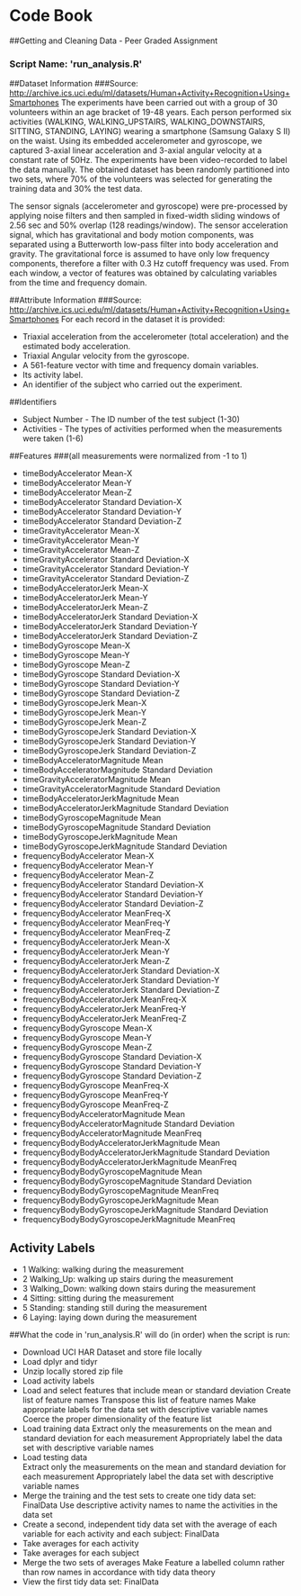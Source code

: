 # Code Book
##Getting and Cleaning Data - Peer Graded Assignment
### Script Name: 'run_analysis.R'

##Dataset Information
###Source: http://archive.ics.uci.edu/ml/datasets/Human+Activity+Recognition+Using+Smartphones
The experiments have been carried out with a group of 30 volunteers within an age bracket of 19-48 years. 
Each person performed six activities (WALKING, WALKING_UPSTAIRS, WALKING_DOWNSTAIRS, SITTING, STANDING, LAYING) 
wearing a smartphone (Samsung Galaxy S II) on the waist. Using its embedded accelerometer and gyroscope, 
we captured 3-axial linear acceleration and 3-axial angular velocity at a constant rate of 50Hz. The experiments 
have been video-recorded to label the data manually. The obtained dataset has been randomly partitioned into two sets, 
where 70% of the volunteers was selected for generating the training data and 30% the test data. 

The sensor signals (accelerometer and gyroscope) were pre-processed by applying noise filters and then sampled in 
fixed-width sliding windows of 2.56 sec and 50% overlap (128 readings/window). The sensor acceleration signal, which has 
gravitational and body motion components, was separated using a Butterworth low-pass filter into body acceleration and 
gravity. The gravitational force is assumed to have only low frequency components, therefore a filter with 0.3 Hz cutoff 
frequency was used. From each window, a vector of features was obtained by calculating variables from the time and frequency 
domain.

##Attribute Information
###Source: http://archive.ics.uci.edu/ml/datasets/Human+Activity+Recognition+Using+Smartphones
For each record in the dataset it is provided: 
- Triaxial acceleration from the accelerometer (total acceleration) and the estimated body acceleration. 
- Triaxial Angular velocity from the gyroscope. 
- A 561-feature vector with time and frequency domain variables. 
- Its activity label. 
- An identifier of the subject who carried out the experiment.


##Identifiers
- Subject Number - The ID number of the test subject (1-30)
- Activities - The types of activities performed when the measurements were taken (1-6)


##Features 
###(all measurements were normalized from -1 to 1)
- timeBodyAccelerator Mean-X
- timeBodyAccelerator Mean-Y
- timeBodyAccelerator Mean-Z
- timeBodyAccelerator Standard Deviation-X
- timeBodyAccelerator Standard Deviation-Y
- timeBodyAccelerator Standard Deviation-Z
- timeGravityAccelerator Mean-X
- timeGravityAccelerator Mean-Y
- timeGravityAccelerator Mean-Z
- timeGravityAccelerator Standard Deviation-X
- timeGravityAccelerator Standard Deviation-Y
- timeGravityAccelerator Standard Deviation-Z
- timeBodyAcceleratorJerk Mean-X
- timeBodyAcceleratorJerk Mean-Y
- timeBodyAcceleratorJerk Mean-Z
- timeBodyAcceleratorJerk Standard Deviation-X
- timeBodyAcceleratorJerk Standard Deviation-Y
- timeBodyAcceleratorJerk Standard Deviation-Z
- timeBodyGyroscope Mean-X
- timeBodyGyroscope Mean-Y
- timeBodyGyroscope Mean-Z
- timeBodyGyroscope Standard Deviation-X
- timeBodyGyroscope Standard Deviation-Y
- timeBodyGyroscope Standard Deviation-Z
- timeBodyGyroscopeJerk Mean-X
- timeBodyGyroscopeJerk Mean-Y
- timeBodyGyroscopeJerk Mean-Z
- timeBodyGyroscopeJerk Standard Deviation-X
- timeBodyGyroscopeJerk Standard Deviation-Y
- timeBodyGyroscopeJerk Standard Deviation-Z
- timeBodyAcceleratorMagnitude Mean
- timeBodyAcceleratorMagnitude Standard Deviation
- timeGravityAcceleratorMagnitude Mean
- timeGravityAcceleratorMagnitude Standard Deviation
- timeBodyAcceleratorJerkMagnitude Mean
- timeBodyAcceleratorJerkMagnitude Standard Deviation
- timeBodyGyroscopeMagnitude Mean
- timeBodyGyroscopeMagnitude Standard Deviation
- timeBodyGyroscopeJerkMagnitude Mean
- timeBodyGyroscopeJerkMagnitude Standard Deviation
- frequencyBodyAccelerator Mean-X
- frequencyBodyAccelerator Mean-Y
- frequencyBodyAccelerator Mean-Z
- frequencyBodyAccelerator Standard Deviation-X
- frequencyBodyAccelerator Standard Deviation-Y
- frequencyBodyAccelerator Standard Deviation-Z
- frequencyBodyAccelerator MeanFreq-X
- frequencyBodyAccelerator MeanFreq-Y
- frequencyBodyAccelerator MeanFreq-Z
- frequencyBodyAcceleratorJerk Mean-X
- frequencyBodyAcceleratorJerk Mean-Y
- frequencyBodyAcceleratorJerk Mean-Z
- frequencyBodyAcceleratorJerk Standard Deviation-X
- frequencyBodyAcceleratorJerk Standard Deviation-Y
- frequencyBodyAcceleratorJerk Standard Deviation-Z
- frequencyBodyAcceleratorJerk MeanFreq-X
- frequencyBodyAcceleratorJerk MeanFreq-Y
- frequencyBodyAcceleratorJerk MeanFreq-Z
- frequencyBodyGyroscope Mean-X
- frequencyBodyGyroscope Mean-Y
- frequencyBodyGyroscope Mean-Z
- frequencyBodyGyroscope Standard Deviation-X
- frequencyBodyGyroscope Standard Deviation-Y
- frequencyBodyGyroscope Standard Deviation-Z
- frequencyBodyGyroscope MeanFreq-X
- frequencyBodyGyroscope MeanFreq-Y
- frequencyBodyGyroscope MeanFreq-Z
- frequencyBodyAcceleratorMagnitude Mean
- frequencyBodyAcceleratorMagnitude Standard Deviation
- frequencyBodyAcceleratorMagnitude MeanFreq
- frequencyBodyBodyAcceleratorJerkMagnitude Mean
- frequencyBodyBodyAcceleratorJerkMagnitude Standard Deviation
- frequencyBodyBodyAcceleratorJerkMagnitude MeanFreq
- frequencyBodyBodyGyroscopeMagnitude Mean
- frequencyBodyBodyGyroscopeMagnitude Standard Deviation
- frequencyBodyBodyGyroscopeMagnitude MeanFreq
- frequencyBodyBodyGyroscopeJerkMagnitude Mean
- frequencyBodyBodyGyroscopeJerkMagnitude Standard Deviation
- frequencyBodyBodyGyroscopeJerkMagnitude MeanFreq


## Activity Labels
- 1 Walking: walking during the measurement
- 2 Walking_Up: walking up stairs during the measurement
- 3 Walking_Down: walking down stairs during the measurement
- 4 Sitting: sitting during the measurement
- 5 Standing: standing still during the measurement
- 6 Laying: laying down during the measurement


##What the code in 'run_analysis.R' will do (in order) when the script is run:
- Download UCI HAR Dataset and store file locally
- Load dplyr and tidyr
- Unzip locally stored zip file
- Load activity labels
- Load and select features that include mean or standard deviation
   Create list of feature names
   Transpose this list of feature names
   Make appropriate labels for the data set with descriptive variable names
   Coerce the proper dimensionality of the feature list
- Load training data
   Extract only the measurements on the mean and standard deviation for each measurement
   Appropriately label the data set with descriptive variable names
- Load testing data  
   Extract only the measurements on the mean and standard deviation for each measurement
   Appropriately label the data set with descriptive variable names
- Merge the training and the test sets to create one tidy data set: FinalData
   Use descriptive activity names to name the activities in the data set
- Create a second, independent tidy data set with the average of each variable for each activity and each subject: FinalData
- Take averages for each activity
- Take averages for each subject
- Merge the two sets of averages
   Make Feature a labelled column rather than row names in accordance with tidy data theory
- View the first tidy data set: FinalData


